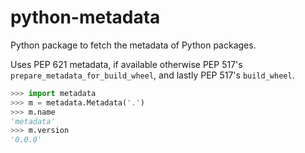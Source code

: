 # python-metadata

Python package to fetch the metadata of Python packages.

Uses PEP 621 metadata, if available otherwise PEP 517's
`prepare_metadata_for_build_wheel`, and lastly PEP 517's `build_wheel`.


```python
>>> import metadata
>>> m = metadata.Metadata('.')
>>> m.name
'metadata'
>>> m.version
'0.0.0'
```
